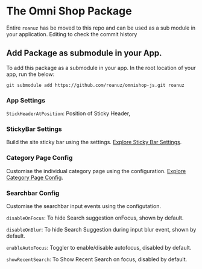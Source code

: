 # The Omni Shop Package

Entire `roanuz` has be moved to this repo and can be used as a sub module in your application.
Editing to check the commit history

## Add Package as submodule in your App.

To add this package as a submodule in your app. In the root location of your app, run the below:

```
git submodule add https://github.com/roanuz/omnishop-js.git roanuz
```


### App Settings

`StickHeaderAtPosition`: Position of Sticky Header,


### StickyBar Settings

Build the site sticky bar using the settings.
[Explore Sticky Bar Settings](./view/stickyBar/stickyBarSettings.md).


### Category Page Config

Customise the individual category page using the configuration.
[Explore Category Page Config](./view/category/settings.md).


### Searchbar Config

Customise the searchbar input events using the configutation.

`disableOnFocus`: To hide Search suggestion onFocus, shown by default.

`disableOnBlur`: To hide Search Suggestion during input blur event, shown by default.

`enableAutoFocus`: Toggler to enable/disable autofocus, disabled by default.

`showRecentSearch`: To Show Recent Search on focus, disabled by default.
